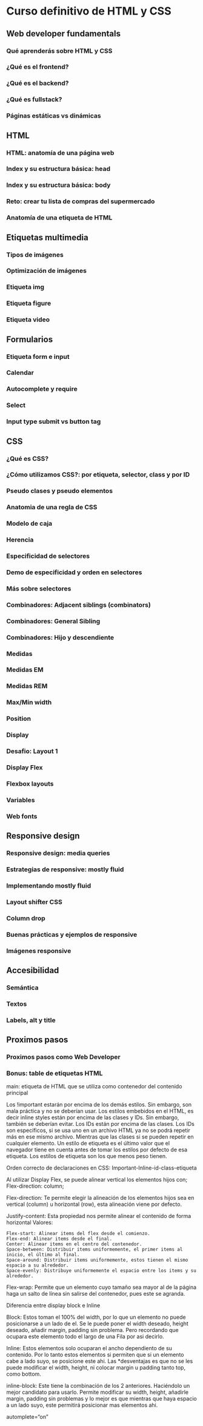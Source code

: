 # Curso definitivo de HTML y CSS
## Web developer fundamentals

### Qué aprenderás sobre HTML y CSS

### ¿Qué es el frontend?

### ¿Qué es el backend?

### ¿Qué es fullstack?

### Páginas estáticas vs dinámicas

## HTML

### HTML: anatomía de una página web

### Index y su estructura básica: head

### Index y su estructura básica: body

### Reto: crear tu lista de compras del supermercado

### Anatomía de una etiqueta de HTML

## Etiquetas multimedia

### Tipos de imágenes

### Optimización de imágenes

### Etiqueta img

### Etiqueta figure

### Etiqueta video

## Formularios

### Etiqueta form e input

### Calendar

### Autocomplete y require

### Select

### Input type submit vs button tag

## CSS

### ¿Qué es CSS?

### ¿Cómo utilizamos CSS?: por etiqueta, selector, class y por ID

### Pseudo clases y pseudo elementos

### Anatomia de una regla de CSS

### Modelo de caja

### Herencia

### Especificidad de selectores

### Demo de especificidad y orden en selectores

### Más sobre selectores

### Combinadores: Adjacent siblings (combinators)

### Combinadores: General Sibling

### Combinadores: Hijo y descendiente

### Medidas

### Medidas EM

### Medidas REM

### Max/Min width

### Position

### Display

### Desafio: Layout 1

### Display Flex

### Flexbox layouts

### Variables

### Web fonts

## Responsive design

### Responsive design: media queries

### Estrategias de responsive: mostly fluid

### Implementando mostly fluid

### Layout shifter CSS

### Column drop

### Buenas prácticas y ejemplos de responsive

### Imágenes responsive

## Accesibilidad

### Semántica

### Textos

### Labels, alt y title

## Proximos pasos

### Proximos pasos como Web Developer

### Bonus: table de etiquetas HTML

main: etiqueta de HTML que se utiliza como contenedor del contenido principal

Los !important estarán por encima de los demás estilos. Sin embargo, son mala práctica y no se deberían usar.
Los estilos embebidos en el HTML, es decir inline styles están por encima de las clases y IDs. Sin embargo, también se deberían evitar.
Los IDs están por encima de las clases. Los IDs son específicos, si se usa uno en un archivo HTML ya no se podrá repetir más en ese mismo archivo. Mientras que las clases si se pueden repetir en cualquier elemento.
Un estilo de etiqueta es el último valor que el navegador tiene en cuenta antes de tomar los estilos por defecto de esa etiqueta. Los estilos de etiqueta son los que menos peso tienen.

Orden correcto de declaraciones en CSS: Important-Inline-id-class-etiqueta

Al utilizar Display Flex, se puede alinear vertical los elementos hijos con; Flex-direction: column;


Flex-direction: Te permite elegir la alineación de los elementos hijos sea en vertical (column) u horizontal (row), esta alineación viene por defecto.

Justify-content: Esta propiedad nos permite alinear el contenido de forma horizontal
Valores:

    Flex-start: Alinear items del flex desde el comienzo.
    Flex-end: Alinear items desde el final.
    Center: Alinear items en el centro del contenedor.
    Space-between: Distribuir items uniformemente, el primer items al inicio, el último al final.
    Space-around: Distribuir items uniformemente, estos tienen el mismo espacio a su alrededor.
    Space-evenly: Distribuye uniformemente el espacio entre los items y su alrededor.

Flex-wrap: Permite que un elemento cuyo tamaño sea mayor al de la página haga un salto de línea sin salirse del contenedor, pues este se agranda.

Diferencia entre display block e Inline

Block: Estos toman el 100% del width, por lo que un elemento no puede posicionarse a un lado de el.
Se le puede poner el width deseado, height deseado, añadir margin, padding sin problema. Pero recordando que ocupara este elemento todo el largo de una Fila por asi decirlo.

Inline: Estos elementos solo ocuparan el ancho dependiento de su contenido. Por lo tanto estos elementos si permiten que si un elemento cabe a lado suyo, se posicione este ahi.
Las *desventajas es que no se les puede modificar el width, height, ni colocar margin u padding tanto top, como bottom.

inline-block: Este tiene la combinación de los 2 anteriores. Haciéndolo un mejor candidato para usarlo.
Permite modificar su width, height, añadirle margin, padding sin problemas y lo mejor es que mientras que haya espacio a un lado suyo, este permitirá posicionar mas elementos ahi.

automplete=“on” 

